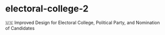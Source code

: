 # electoral-college-2
🇺🇸 Improved Design for Electoral College, Political Party, and Nomination of Candidates
